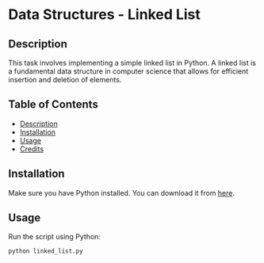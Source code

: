 # Data Structures - Linked List

## Description
This task involves implementing a simple linked list in Python. A linked list is a fundamental data structure in computer science that allows for efficient insertion and deletion of elements.

## Table of Contents
- [Description](#description)
- [Installation](#installation)
- [Usage](#usage)
- [Credits](#credits)

## Installation
Make sure you have Python installed. You can download it from [here](https://www.python.org/downloads/).

## Usage
Run the script using Python:
```bash
python linked_list.py
